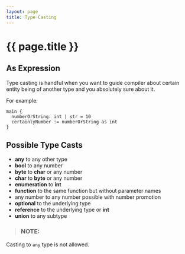 ```yaml
---
layout: page
title: Type Casting
---
```


# {{ page.title }}

## As Expression
Type casting is handful when you want to guide compiler about certain entity being of another type and you absolutely
sure about it.

For example:

```the
main {
  numberOrString: int | str = 10
  certainlyNumber := numberOrString as int
}
```

## Possible Type Casts
- **any** to any other type
- **bool** to any number
- **byte** to **char** or any number
- **char** to **byte** or any number
- **enumeration** to **int**
- **function** to the same function but without parameter names
- any number to any number possible with number promotion
- **optional** to the underlying type
- **reference** to the underlying type or **int**
- **union** to any subtype

> ### NOTE:
  Casting to `any` type is not allowed.
